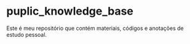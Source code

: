 # puplic_knowledge_base
Este é meu repositório que contém materiais, códigos e anotações de estudo pessoal. 
